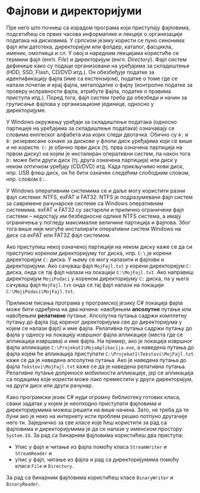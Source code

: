 # Фајлови и директоријуми

Пре него што почнеш са израдом програма који приступају фајловима, подсетићеш
се првих часова информатике и лекције о организацији података на дисковима. У
српском језику користи се пуно синонима: фајл или датотека, директоријум или
фолдер, каталог, фасцикла, именик, омотница и сл. У овој и наредним лекцијама
користиће се термини фајл (енгл. *File*) и директоријум (енгл. *Directory*).
Фајл систем дефинише како су подаци организовани на уређајима за складиштење
(HDD, SSD, Flash, CD/DVD итд.). Он обезбеђује податке за идентификацију фајла
(име са екстензијом), податке о томе где се налази почетак и крај фајла,
метаподатке о фајлу (контролне податке за проверу исправности фајла, атрибуте
фајла, податке о правима приступа итд.). Поред тога, фајл систем треба да
обезбеди и начин за груписање фајлова у организационе јединице, односно у
директоријуме. 

У Windows окружењу уређаји за складиштење података (односно партиције на
уређајима за складиштење података) означавају се словима енлгеског алфабета иза
којих следи двотачка. Обично су `A:` и `B:` резервисане ознаке за дискове у
флопи диск уређајима који се више и не користе. `C:` је обично први диск (тј.
прва означена партиција на првом диску) на којем је инсталиран оперативни
систем, па након тога `D:` може бити други диск (тј. друга означена партиција)
или диск у неком оптичком уређају (CD/DVD) итд. Када прикључимо нови диск, нпр.
USB флеш диск, он ће бити означен следећим слободним словом, нпр. словом `Е:`.

У Windows оперативним системима се и даље могу користити разни фајл системи:
NTFS, exFAT и FAT32. NTFS је подразумевани фајл систем за савремене рачунарске
системе са Windows оперативним системима. exFAT и FAT32 су застарели и прилично
ограничени фајл системи – недостају им безбедносне одлике NTFS система, а имају
ограничења у погледу максималне величине партиција и фајлова. Због тога више
није могуће инсталирати оперативни систем Windows на диск са exFAT или FAT32
фајл системом.

Ако приступиш некој означеној партицији на неком диску каже се да си приступио
кореном директоријуму тог диска, нпр. `C:\` је корени директоријум `C:` диска.
У њему се могу налазити и фајлови и директоријуми. Ако сачуваш фајл
`MojFajl.txt` у корени директоријум `C:` диска, онда се тај фајл налази на
локацији `C:\MojFajl.txt`. Ако направиш директоријум `MojiPodaci` у кореном
директоријуму `C:` диска, па у њега сачуваш фајл `MojFajl.txt` онда се тај
фајл налази на локацији `C:\MojiPodaci\MojFajl.txt`.

Приликом писања програма у програмској језику C# локација фајла може бити
одређена на два начина: навођењем **апсолутне** путање или навођењем
**релативне** путање. Апсолутна путања садржи комплетну путању до фајла (од
кореног директоријума све до директоријума у којем се налази фајл) и име фајла.
Релативна путања садржи путању до фајла у односу на локацију извршног фајла
апликације (места где се апликација извршава) и име фајла. На пример, ако је
локација извршног фајла апликације `C:\Projekat1\MojaAplikacija.exe`, а
наведена путања до фајла којем ће апликација приступати
`C:\Projekat1\Tekstovi\MojFajl.txt` каже се да је наведена апсолутна путања.
Ако је наведена путања до фајла `Tekstovi\MojFajl.txt` каже се да је наведена
релативна путања. Релативне путање доприносе мобилности апликације, јер се
апликација са подацима које користи може лако преместити у други директоријум,
на други диск или други рачунар.

Како програмски језик C# нуди огромну библиотеку готових класа, сваки задатак
у којем је неопходно приступати фајловима и директоријумима можеш решити на
више начина. Зато, не треба да те буни ако је неко на интернету исти проблем
решио потпуно другачије него ти. Заједничко за све класе које ћеш користити за
рад са фајловима и директоријумима је да се налазе у именском простору
`System.IO`. За рад са бинарним фајловима користићеш два приступа:

* Упис у фајл и читање из фајла помоћу класа `StreamWriter` и `StreamReader` и
* упис у фајл, читање из фајла и рад са директоријумима помоћу класа `File` и
`Directory`. 

За рад са бинарним фајловима користићеш класе `BinaryWriter` и `BinaryReader`.
